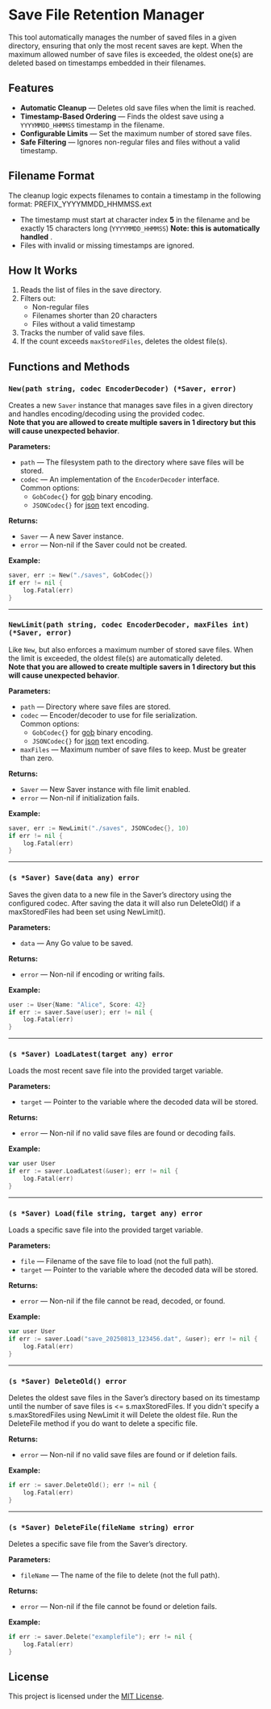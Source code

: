 # Save File Retention Manager

This tool automatically manages the number of saved files in a given directory, ensuring that only the most recent saves are kept. When the maximum allowed number of save files is exceeded, the oldest one(s) are deleted based on timestamps embedded in their filenames.

## Features

- **Automatic Cleanup** — Deletes old save files when the limit is reached.
- **Timestamp-Based Ordering** — Finds the oldest save using a `YYYYMMDD_HHMMSS` timestamp in the filename.
- **Configurable Limits** — Set the maximum number of stored save files.
- **Safe Filtering** — Ignores non-regular files and files without a valid timestamp.

## Filename Format

The cleanup logic expects filenames to contain a timestamp in the following format:
PREFIX_YYYYMMDD_HHMMSS.ext

- The timestamp must start at character index **5** in the filename and be exactly 15 characters long (`YYYYMMDD_HHMMSS`) **Note: this is automatically handled** .
- Files with invalid or missing timestamps are ignored.

## How It Works

1. Reads the list of files in the save directory.
2. Filters out:
   - Non-regular files
   - Filenames shorter than 20 characters
   - Files without a valid timestamp
3. Tracks the number of valid save files.
4. If the count exceeds `maxStoredFiles`, deletes the oldest file(s).

## Functions and Methods

### `New(path string, codec EncoderDecoder) (*Saver, error)`
Creates a new `Saver` instance that manages save files in a given directory and handles encoding/decoding using the provided codec.                               
**Note that you are allowed to create multiple savers in 1 directory but this will cause unexpected behavior**.

**Parameters:**
- `path` — The filesystem path to the directory where save files will be stored.
- `codec` — An implementation of the `EncoderDecoder` interface.  
  Common options:
  - `GobCodec{}` for [gob](https://pkg.go.dev/encoding/gob) binary encoding.
  - `JSONCodec{}` for [json](https://pkg.go.dev/encoding/json) text encoding.

**Returns:**
- `Saver` — A new Saver instance.
- `error` — Non-nil if the Saver could not be created.

**Example:**
```go
saver, err := New("./saves", GobCodec{})
if err != nil {
    log.Fatal(err)
}
```

---

### `NewLimit(path string, codec EncoderDecoder, maxFiles int) (*Saver, error)`
Like `New`, but also enforces a maximum number of stored save files. When the limit is exceeded, the oldest file(s) are automatically deleted.                                          
**Note that you are allowed to create multiple savers in 1 directory but this will cause unexpected behavior**.

**Parameters:**
- `path` — Directory where save files are stored.
- `codec` — Encoder/decoder to use for file serialization.                                                                                  
  Common options:
  - `GobCodec{}` for [gob](https://pkg.go.dev/encoding/gob) binary encoding.
  - `JSONCodec{}` for [json](https://pkg.go.dev/encoding/json) text encoding.
- `maxFiles` — Maximum number of save files to keep. Must be greater than zero.

**Returns:**
- `Saver` — New Saver instance with file limit enabled.
- `error` — Non-nil if initialization fails.

**Example:**
```go
saver, err := NewLimit("./saves", JSONCodec{}, 10)
if err != nil {
    log.Fatal(err)
}
```

---

### `(s *Saver) Save(data any) error`
Saves the given data to a new file in the Saver’s directory using the configured codec.
After saving the data it will also run DeleteOld() if a maxStoredFiles had been set using NewLimit().

**Parameters:**
- `data` — Any Go value to be saved.

**Returns:**
- `error` — Non-nil if encoding or writing fails.

**Example:**
```go
user := User{Name: "Alice", Score: 42}
if err := saver.Save(user); err != nil {
    log.Fatal(err)
}
```

---

### `(s *Saver) LoadLatest(target any) error`
Loads the most recent save file into the provided target variable.

**Parameters:**
- `target` — Pointer to the variable where the decoded data will be stored.

**Returns:**
- `error` — Non-nil if no valid save files are found or decoding fails.

**Example:**
```go
var user User
if err := saver.LoadLatest(&user); err != nil {
    log.Fatal(err)
}
```

---

### `(s *Saver) Load(file string, target any) error`
Loads a specific save file into the provided target variable.

**Parameters:**
- `file` — Filename of the save file to load (not the full path).
- `target` — Pointer to the variable where the decoded data will be stored.

**Returns:**
- `error` — Non-nil if the file cannot be read, decoded, or found.

**Example:**
```go
var user User
if err := saver.Load("save_20250813_123456.dat", &user); err != nil {
    log.Fatal(err)
}
```

---

### `(s *Saver) DeleteOld() error`
Deletes the oldest save files in the Saver’s directory based on its timestamp until the number of save files is <= s.maxStoredFiles. If you didn't specify a s.maxStoredFiles using NewLimit it will Delete the oldest file. Run the DeleteFile method if you do want to delete a specific file.

**Returns:**
- `error` — Non-nil if no valid save files are found or if deletion fails.

**Example:**
```go
if err := saver.DeleteOld(); err != nil {
    log.Fatal(err)
}
```

---

### `(s *Saver) DeleteFile(fileName string) error`
Deletes a specific save file from the Saver’s directory.

**Parameters:**
- `fileName` — The name of the file to delete (not the full path).

**Returns:**
- `error` — Non-nil if the file cannot be found or deletion fails.

**Example:**
```go
if err := saver.Delete("examplefile"); err != nil {
    log.Fatal(err)
}
```

## License

This project is licensed under the [MIT License](https://opensource.org/licenses/MIT).
